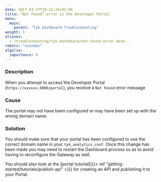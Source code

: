 ```yaml
---
date: 2017-03-27T19:23:24+01:00
title: “Not Found” error in the Developer Portal
menu:
  main:
    parent: "Tyk Dashboard Troubleshooting"
weight: 5 
aliases:
  - /troubleshooting/tyk-dashboard/not-found-error-deve...
robots: "noindex"
algolia:
  importance: 0
---
```


### Description

When you attempt to access the Developer Portal (`https://xxxxxx:3000/portal`), you receive a `Not Found` error message

### Cause

The portal may not have been configured or may have been set up with the wrong domain name.

### Solution

You should make sure that your portal has been configured to use the correct domain name in your `tyk_analytics.conf`. Once this change has been made you may need to restart the Dashboard process so as to avoid having to reconfigure the Gateway as well.

You should also look at the [portal tutorial]({{< ref "getting-started/tutorials/publish-api" >}}) for creating an API and publishing it to your Portal.
